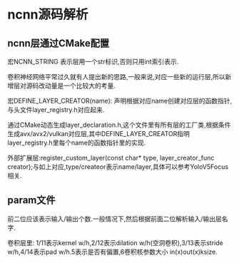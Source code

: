 # ncnn源码解析

## ncnn层通过CMake配置

宏NCNN_STRING 表示层用一个str标识,否则只用int索引表示.

卷积神经网络平常过久就有人提出新的思路,一般来说,对应一些新的运行层,所以新增层对源码改动量是一个比较大的考量.

宏DEFINE_LAYER_CREATOR(name): 声明根据对应name创建对应层的函数指针,与头文件layer_registry.h对应起来.

通过CMake动态生成layer_declaration.h,这个文件里有所有层的工厂类,根据条件生成avx/avx2/vulkan对应层,其中DEFINE_LAYER_CREATOR指明layer_registry.h里每个name的函数指针里的实现.

外部扩展层:register_custom_layer(const char* type, layer_creator_func creator);与如上对应,type/createor表示name/layer,具体可以参考YoloV5Focus相关.

## param文件

前二位应该表示输入/输出个数.一般情况下,然后根据前面二位解析输入/输出层名字.

卷积层里: 1/11表示kernel w/h,2/12表示dilation w/h(空洞卷积),3/13表示stride w/h,4/14表示pad w/h.5表示是否有偏置,6卷积核参数大小 in(x)out(x)ksize.
